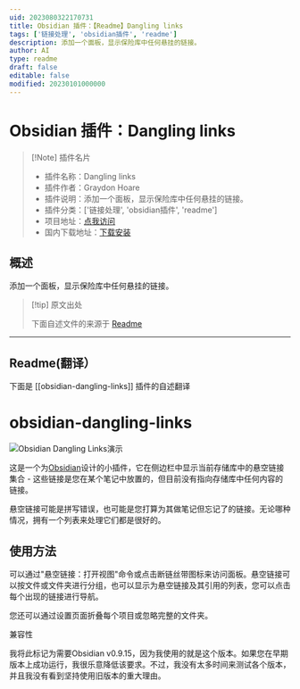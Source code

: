 ```yaml
---
uid: 2023080322170731
title: Obsidian 插件：【Readme】Dangling links
tags: ['链接处理', 'obsidian插件', 'readme']
description: 添加一个面板，显示保险库中任何悬挂的链接。
author: AI
type: readme
draft: false
editable: false
modified: 20230101000000
---
```


# Obsidian 插件：Dangling links

> [!Note] 插件名片
> - 插件名称：Dangling links
> - 插件作者：Graydon Hoare
> - 插件说明：添加一个面板，显示保险库中任何悬挂的链接。
> - 插件分类：['链接处理', 'obsidian插件', 'readme']
> - 项目地址：[点我访问](https://github.com/graydon/obsidian-dangling-links)
> - 国内下载地址：[下载安装](https://pkmer.cn/products/plugin/pluginMarket/?obsidian-dangling-links)

## 概述

添加一个面板，显示保险库中任何悬挂的链接。



> [!tip] 原文出处
> 
>下面自述文件的来源于 [Readme](https://ghproxy.net/https://raw.githubusercontent.com/graydon/obsidian-dangling-links/main/README.md)
> 

---

## Readme(翻译）

下面是 [[obsidian-dangling-links]] 插件的自述翻译


# obsidian-dangling-links

![Obsidian Dangling Links演示](assets/overview.gif?raw=true)

这是一个为[Obsidian](http://obsidian.md)设计的小插件，它在侧边栏中显示当前存储库中的悬空链接集合 - 这些链接是您在某个笔记中放置的，但目前没有指向存储库中任何内容的链接。

悬空链接可能是拼写错误，也可能是您打算为其做笔记但忘记了的链接。无论哪种情况，拥有一个列表来处理它们都是很好的。

## 使用方法

可以通过"悬空链接：打开视图"命令或点击断链丝带图标来访问面板。悬空链接可以按文件或文件夹进行分组，也可以显示为悬空链接及其引用的列表，您可以点击每个出现的链接进行导航。

您还可以通过设置页面折叠每个项目或忽略完整的文件夹。

兼容性

我将此标记为需要Obsidian v0.9.15，因为我使用的就是这个版本。如果您在早期版本上成功运行，我很乐意降低该要求。不过，我没有太多时间来测试各个版本，并且我没有看到坚持使用旧版本的重大理由。



